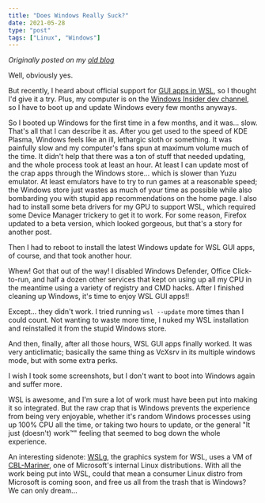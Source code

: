 ```yaml
---
title: "Does Windows Really Suck?"
date: 2021-05-28
type: "post"
tags: ["Linux", "Windows"]
---
```



*Originally posted on my [old blog](https://github.com/Ta180m/blog/blob/main/_posts/2021-05-28-does-windows-really-suck.md)*


Well, obviously yes.

But recently, I heard about official support for [GUI apps in WSL](https://docs.microsoft.com/en-us/windows/wsl/tutorials/gui-apps), so I thought I'd give it a try. Plus, my computer is on the [Windows Insider dev channel](/posts/windows-update), so I have to boot up and update Windows every few months anyways.

So I booted up Windows for the first time in a few months, and it was... slow. That's all that I can describe it as. After you get used to the speed of KDE Plasma, Windows feels like an ill, lethargic sloth or something. It was painfully slow and my computer's fans spun at maximum volume much of the time. It didn't help that there was a ton of stuff that needed updating, and the whole process took at least an hour. At least I can update most of the crap apps through the Windows store... which is slower than Yuzu emulator. At least emulators have to try to run games at a reasonable speed; the Windows store just wastes as much of your time as possible while also bombarding you with stupid app recommendations on the home page. I also had to install some beta drivers for my GPU to support WSL, which required some Device Manager trickery to get it to work. For some reason, Firefox updated to a beta version, which looked gorgeous, but that's a story for another post.

Then I had to reboot to install the latest Windows update for WSL GUI apps, of course, and that took another hour.

Whew! Got that out of the way! I disabled Windows Defender, Office Click-to-run, and half a dozen other services that kept on using up all my CPU in the meantime using a variety of registry and CMD hacks. After I finished cleaning up Windows, it's time to enjoy WSL GUI apps!!

Except... they didn't work. I tried running `wsl --update` more times than I could count. Not wanting to waste more time, I nuked my WSL installation and reinstalled it from the stupid Windows store.

And then, finally, after all those hours, WSL GUI apps finally worked. It was very anticlimatic; basically the same thing as VcXsrv in its multiple windows mode, but with some extra perks.

I wish I took some screenshots, but I don't want to boot into Windows again and suffer more.

WSL is awesome, and I'm sure a lot of work must have been put into making it so integrated. But the raw crap that is Windows prevents the experience from being very enjoyable, whether it's random Windows processes using up 100% CPU all the time, or taking two hours to update, or the general "It just (doesn't) work™" feeling that seemed to bog down the whole experience.

An interesting sidenote: [WSLg](https://devblogs.microsoft.com/commandline/wslg-architecture/), the graphics system for WSL, uses a VM of [CBL-Mariner](https://github.com/microsoft/CBL-Mariner), one of Microsoft's internal Linux distributions. With all the work being put into WSL, could that mean a consumer Linux distro from Microsoft is coming soon, and free us all from the trash that is Windows? We can only dream...

